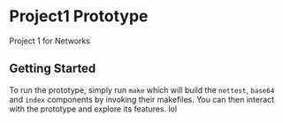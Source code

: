 # Project1 Prototype
Project 1 for Networks

## Getting Started

To run the prototype, simply run `make` which will build the `nettest`, `base64` and `index` components by invoking their makefiles. You can then interact with the prototype and explore its features. lol

